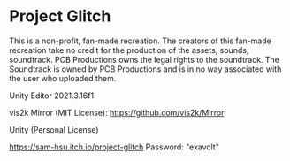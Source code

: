# Project Glitch
This is a non-profit, fan-made recreation.
The creators of this fan-made recreation take no credit for the production of the assets, sounds, soundtrack.
PCB Productions owns the legal rights to the soundtrack.
The Soundtrack is owned by PCB Productions and is in no way associated with the user who uploaded them.

Unity Editor 2021.3.16f1

vis2k Mirror (MIT License): https://github.com/vis2k/Mirror

Unity (Personal License)

https://sam-hsu.itch.io/project-glitch
Password: "exavolt"
